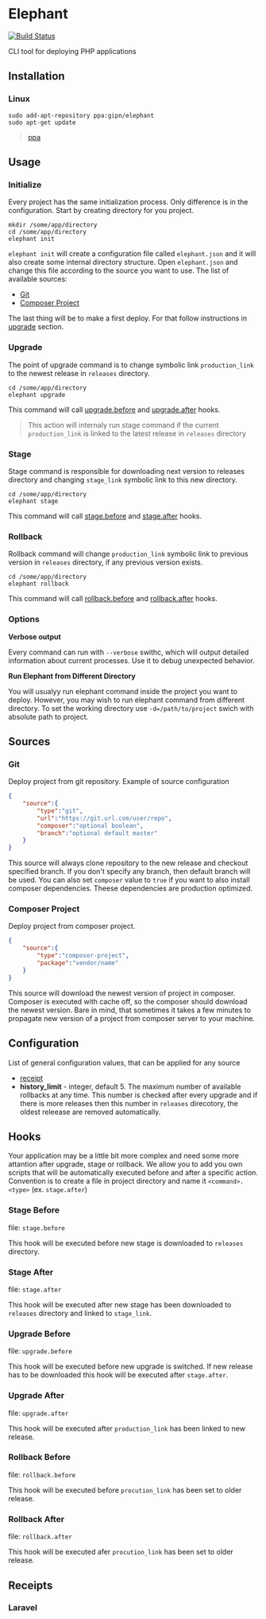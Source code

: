 # Elephant

[![Build Status](https://travis-ci.com/pipan/elephant-cli.svg?branch=master)](https://travis-ci.com/pipan/elephant-cli)

CLI tool for deploying PHP applications

## Installation

### Linux

```
sudo add-apt-repository ppa:gipn/elephant
sudo apt-get update
```

> [ppa](https://launchpad.net/~gipn/+archive/ubuntu/elephant)

## Usage

### Initialize

Every project has the same initialization process. Only difference is in the configuration. Start by creating directory for you project.

```
mkdir /some/app/directory
cd /some/app/directory
elephant init
```

`elephant init` will create a configuration file called `elephant.json` and it will also create some internal directory structure. Open `elephant.json` and change this file according to the source you want to use. The list of available sources:

* [Git](#git)
* [Composer Project](#composer-project)

The last thing will be to make a first deploy. For that follow instructions in [upgrade](#upgrade) section.

### Upgrade

The point of upgrade command is to change symbolic link `production_link` to the newest release in `releases` directory.

```
cd /some/app/directory
elephant upgrade
```

This command will call [upgrade.before](#upgrade-before) and [upgrade.after](#upgrade-after) hooks.

> This action will internaly run stage command if the current `production_link` is linked to the latest release in `releases` directory

### Stage

Stage command is responsible for downloading next version to releases directory and changing `stage_link` symbolic link to this new directory.

```
cd /some/app/directory
elephant stage
```

This command will call [stage.before](#stage-before) and [stage.after](#stage-after) hooks.

### Rollback

Rollback command will change `production_link` symbolic link to previous version in `releases` directory, if any previous version exists.

```
cd /some/app/directory
elephant rollback
```

This command will call [rollback.before](#rollback-before) and [rollback.after](#rollback-after) hooks.

### Options

**Verbose output**

Every command can run with `--verbose` swithc, which will output detailed information about current processes. Use it to debug unexpected behavior.

**Run Elephant from Different Directory**

You will usualyy run elephant command inside the project you want to deploy. However, you may wish to run elephant command from different directory. To set the working directory use `-d=/path/to/project` swich with absolute path to project.

## Sources

### Git

Deploy project from git repository. Example of source configuration

```json
{
    "source":{
        "type":"git",
        "url":"https://git.url.com/user/repo",
        "composer":"optional boolean",
        "branch":"optional default master"
    }
}
```

This source will always clone repository to the new release and checkout specified branch. If you don't specify any branch, then default branch will be used. You can also set `composer` value to `true` if you want to also install composer dependencies. Theese dependencies are production optimized.

### Composer Project

Deploy project from composer project.

```json
{
    "source":{
        "type":"composer-project",
        "package":"vendor/name"
    }
}
```

This source will download the newest version of project in composer. Composer is executed with cache off, so the composer should download the newest version. Bare in mind, that sometimes it takes a few minutes to propagate new version of a project from composer server to your machine.

## Configuration

List of general configuration values, that can be applied for any source

* [receipt](#receipts)
* **history_limit** - integer, default 5. The maximum number of available rollbacks at any time. This number is checked after every upgrade and if there is more releases then this number in `releases` direcotory, the oldest releease are removed automatically.

## Hooks

Your application may be a little bit more complex and need some more attantion after upgrade, stage or rollback. We allow you to add you own scripts that will be automatically executed before and after a specific action. Convention is to create a file in project directory and name it `<command>.<type>` (ex. `stage.after`)

### Stage Before

file: `stage.before`

This hook will be executed before new stage is downloaded to `releases` directory.

### Stage After

file: `stage.after`

This hook will be executed after new stage has been downloaded to `releases` directory and linked to `stage_link`.

### Upgrade Before

file: `upgrade.before`

This hook will be executed before new upgrade is switched. If new release has to be downloaded this hook will be executed after `stage.after`.

### Upgrade After

file: `upgrade.after`

This hook will be executed after `production_link` has been linked to new release.

### Rollback Before

file: `rollback.before`

This hook will be executed before `procution_link` has been set to older release.

### Rollback After

file: `rollback.after`

This hook will be executed afer `procution_link` has been set to older release.

## Receipts

### Laravel